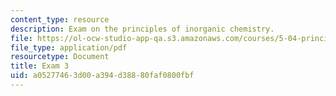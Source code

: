 ```yaml
---
content_type: resource
description: Exam on the principles of inorganic chemistry.
file: https://ol-ocw-studio-app-qa.s3.amazonaws.com/courses/5-04-principles-of-inorganic-chemistry-ii-fall-2008/a05277463d00a394d38880faf0800fbf_exam3.pdf
file_type: application/pdf
resourcetype: Document
title: Exam 3
uid: a0527746-3d00-a394-d388-80faf0800fbf
---
```

